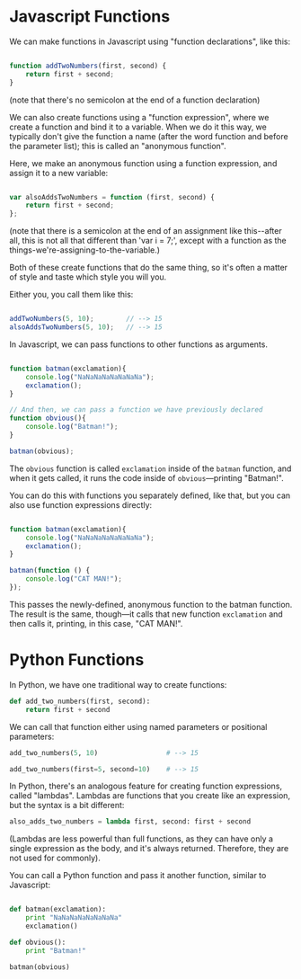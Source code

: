 Javascript Functions
====================

We can make functions in Javascript using "function declarations", like this:

```javascript

function addTwoNumbers(first, second) {
	return first + second;
}
```

(note that there's no semicolon at the end of a function declaration)

We can also create functions using a "function expression", where we create a
function and bind it to a variable. When we do it this way, we typically don't give
the function a name (after the word function and before the parameter list);
this is called an "anonymous function".

Here, we make an anonymous function using a function expression, and assign it
to a new variable:

```javascript

var alsoAddsTwoNumbers = function (first, second) {
    return first + second;
};
```

(note that there is a semicolon at the end of an assignment like this--after all,
this is not all that different than 'var i = 7;', except with a function as
the things-we're-assigning-to-the-variable.)

Both of these create functions that do the same thing, so it's often a matter of
style and taste which style you will you.

Either you, you call them like this:

```javascript

addTwoNumbers(5, 10);        // --> 15
alsoAddsTwoNumbers(5, 10);   // --> 15
```

In Javascript, we can pass functions to other functions as arguments.

```javascript

function batman(exclamation){
	console.log("NaNaNaNaNaNaNaNa");
	exclamation();
}

// And then, we can pass a function we have previously declared
function obvious(){
	console.log("Batman!");
}

batman(obvious);
```

The `obvious` function is called `exclamation` inside of the `batman` function, and
when it gets called, it runs the code inside of `obvious`—printing "Batman!".

You can do this with functions you separately defined, like that, but you can also use
function expressions directly:


```javascript

function batman(exclamation){
	console.log("NaNaNaNaNaNaNaNa");
	exclamation();
}

batman(function () {
	console.log("CAT MAN!");
});
```

This passes the newly-defined, anonymous function to the batman function. The
result is the same, though—it calls that new function `exclamation` and then calls it,
printing, in this case, "CAT MAN!".


Python Functions
================

In Python, we have one traditional way to create functions:

```python
def add_two_numbers(first, second):
	return first + second
```

We can call that function either using named parameters or positional parameters:

```python
add_two_numbers(5, 10)                 # --> 15

add_two_numbers(first=5, second=10)    # --> 15
```

In Python, there's an analogous feature for creating function expressions, called
"lambdas". Lambdas are functions that you create like an expression, but the syntax
is a bit different:

```python
also_adds_two_numbers = lambda first, second: first + second
```

(Lambdas are less powerful than full functions, as they can have only a single
expression as the body, and it's always returned. Therefore, they are not used
for commonly).

You can call a Python function and pass it another function, similar to Javascript:

```python

def batman(exclamation):
	print "NaNaNaNaNaNaNaNa" 
	exclamation()

def obvious():
	print "Batman!"

batman(obvious)
```
